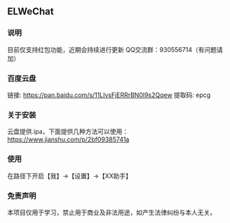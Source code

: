 ## ELWeChat
### 说明
目前仅支持红包功能，近期会持续进行更新
QQ交流群：930556714（有问题请加）

### 百度云盘
链接: https://pan.baidu.com/s/11LlvsFjERRrBN0l9s2Qqew 提取码: epcg

### 关于安装
云盘提供.ipa，下面提供几种方法可以使用：https://www.jianshu.com/p/2bf09385741a


### 使用
在路径下开启【我】->【设置】->【XX助手】

### 免责声明
本项目仅用于学习，禁止用于商业及非法用途，如产生法律纠纷与本人无关。
